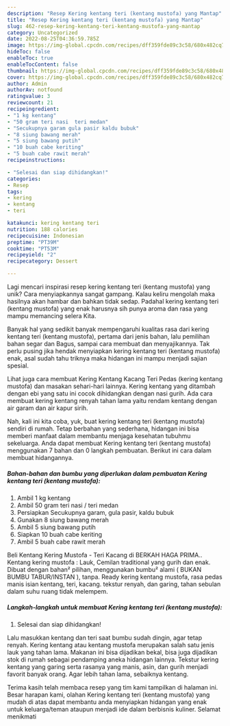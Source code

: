 ```yaml
---
description: "Resep Kering kentang teri (kentang mustofa) yang Mantap"
title: "Resep Kering kentang teri (kentang mustofa) yang Mantap"
slug: 462-resep-kering-kentang-teri-kentang-mustofa-yang-mantap
category: Uncategorized
date: 2022-08-25T04:36:59.785Z
image: https://img-global.cpcdn.com/recipes/dff359fde89c3c58/680x482cq70/kering-kentang-teri-kentang-mustofa-foto-resep-utama.jpg
hideToc: false
enableToc: true
enableTocContent: false
thumbnail: https://img-global.cpcdn.com/recipes/dff359fde89c3c58/680x482cq70/kering-kentang-teri-kentang-mustofa-foto-resep-utama.jpg
cover: https://img-global.cpcdn.com/recipes/dff359fde89c3c58/680x482cq70/kering-kentang-teri-kentang-mustofa-foto-resep-utama.jpg
author: Admin
authorAv: notfound
ratingvalue: 3
reviewcount: 21
recipeingredient:
- "1 kg kentang"
- "50 gram teri nasi  teri medan"
- "Secukupnya garam gula pasir kaldu bubuk"
- "8 siung bawang merah"
- "5 siung bawang putih"
- "10 buah cabe keriting"
- "5 buah cabe rawit merah"
recipeinstructions:

- "Selesai dan siap dihidangkan!"
categories:
- Resep
tags:
- kering
- kentang
- teri

katakunci: kering kentang teri 
nutrition: 188 calories
recipecuisine: Indonesian
preptime: "PT39M"
cooktime: "PT53M"
recipeyield: "2"
recipecategory: Dessert

---
```





Lagi mencari inspirasi resep kering kentang teri (kentang mustofa) yang unik? Cara menyiapkannya sangat gampang. Kalau keliru mengolah maka hasilnya akan hambar dan bahkan tidak sedap. Padahal kering kentang teri (kentang mustofa) yang enak harusnya sih punya aroma dan rasa yang mampu memancing selera Kita.





Banyak hal yang sedikit banyak mempengaruhi kualitas rasa dari kering kentang teri (kentang mustofa), pertama dari jenis bahan, lalu pemilihan bahan segar dan Bagus, sampai cara membuat dan menyajikannya. Tak perlu pusing jika hendak menyiapkan kering kentang teri (kentang mustofa) enak,      asal sudah tahu triknya maka hidangan ini mampu menjadi sajian spesial.














Lihat juga cara membuat Kering Kentang Kacang Teri Pedas (kering kentang mustofa) dan masakan sehari-hari lainnya. Kering kentang yang ditambah dengan ebi yang satu ini cocok dihidangkan dengan nasi gurih. Ada cara membuat kering kentang renyah tahan lama yaitu rendam kentang dengan air garam dan air kapur sirih.






Nah, kali ini kita coba, yuk, buat kering kentang teri (kentang mustofa) sendiri di rumah. Tetap berbahan yang sederhana, hidangan ini bisa memberi manfaat dalam membantu menjaga kesehatan tubuhmu sekeluarga. Anda dapat membuat Kering kentang teri (kentang mustofa) menggunakan 7 bahan dan 0 langkah pembuatan. Berikut ini cara dalam membuat hidangannya.

<!--inarticleads1-->

##### Bahan-bahan dan bumbu yang diperlukan dalam pembuatan Kering kentang teri (kentang mustofa):

1. Ambil 1 kg kentang
1. Ambil 50 gram teri nasi / teri medan
1. Persiapkan Secukupnya garam, gula pasir, kaldu bubuk
1. Gunakan 8 siung bawang merah
1. Ambil 5 siung bawang putih
1. Siapkan 10 buah cabe keriting
1. Ambil 5 buah cabe rawit merah


Beli Kentang Kering Mustofa - Teri Kacang di BERKAH HAGA PRIMA.. Kentang kering mustofa : Lauk, Cemilan traditional yang gurih dan enak. Dibuat dengan bahan² pilihan, menggunakan bumbu² alami ( BUKAN BUMBU TABUR/INSTAN ), tanpa. Ready kering kentang mustofa, rasa pedas manis isian kentang, teri, kacang. tekstur renyah, dan garing, tahan sebulan dalam suhu ruang tidak melempem. 

<!--inarticleads2-->

##### Langkah-langkah untuk membuat Kering kentang teri (kentang mustofa):


1. Selesai dan siap dihidangkan!

Lalu masukkan kentang dan teri saat bumbu sudah dingin, agar tetap renyah. Kering kentang atau kentang mustofa merupakan salah satu jenis lauk yang tahan lama. Makanan ini bisa dijadikan bekal, bisa juga dijadikan stok di rumah sebagai pendamping aneka hidangan lainnya. Tekstur kering kentang yang garing serta rasanya yang manis, asin, dan gurih menjadi favorit banyak orang. Agar lebih tahan lama, sebaiknya kentang. 

Terima kasih telah membaca resep yang tim kami tampilkan di halaman ini. Besar harapan kami, olahan Kering kentang teri (kentang mustofa) yang mudah di atas dapat membantu anda menyiapkan hidangan yang enak untuk keluarga/teman ataupun menjadi ide dalam berbisnis kuliner. Selamat menikmati
